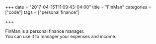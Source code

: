 +++
date = "2017-04-15T11:09:43-04:00"
title = "FinMan"
categories = ["code"]
tags = ["personal finance"]

+++

FinMan is a personal finance manager.   
You can use it to manager your expenses and income. 